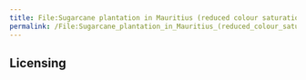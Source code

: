 ```yaml
---
title: File:Sugarcane plantation in Mauritius (reduced colour saturation).jpg
permalink: /File:Sugarcane_plantation_in_Mauritius_(reduced_colour_saturation).jpg/
---
```


## Licensing